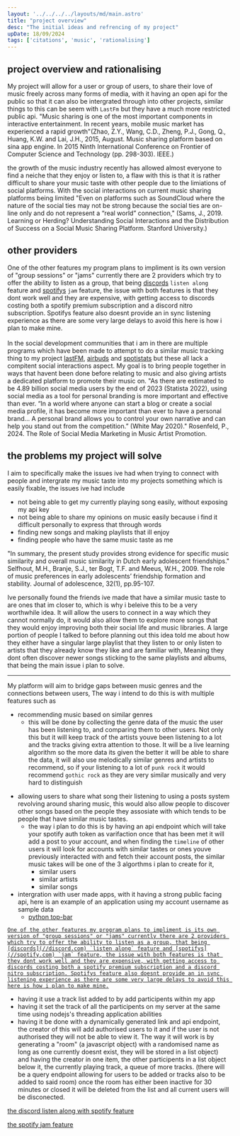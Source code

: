 ```yaml
---
layout: '../../../../layouts/md/main.astro'
title: "project overview"
desc: "The initial ideas and refrencing of my project"
upDate: 18/09/2024
tags: ['citations', 'music', 'rationalising']
---
```

## project overview and rationalising

My project will allow for a user or group of users, to share their love of music freely across many forms of media, with it having an open api for the public so that it can also be intergrated through into other projects, similar things to this can be seem with `LastFm` but they have a much more restricted public api.
<line break>
"Music sharing is one of the most important components in interactive entertainment. In recent years, mobile music market has experienced a rapid growth"(Zhao, Z.Y., Wang, C.D., Zheng, P.J., Gong, Q., Huang, K.W. and Lai, J.H., 2015, August. Music sharing platform based on sina app engine. In 2015 Ninth International Conference on Frontier of Computer Science and Technology (pp. 298-303). IEEE.)
<line break>

the growth of the music industry recently has allowed almost everyone to find a neiche that they enjoy or listen to, a flaw with this is that it is rather difficult to share your music taste with other people due to the limiations of social platforms. With the social interactions on current music sharing platforms being limited
<line break>
"Even on platforms such as SoundCloud where the nature of the social ties may not be strong because the social ties are on-line only and do not represent a “real world” connection," (Sams, J., 2019. Learning or Herding? Understanding Social Interactions and the Distribution of Success on a Social Music Sharing Platform. Stanford University.)

## other providers
One of the other features my program plans to impliment is its own version of "group sessions" or "jams" currently there are 2 providers which try to offer the ability to listen as a group, that being [discords](//discord.com) `listen along` feature and [spotifys](//spotify.com) `jam` feature, the issue with both features is that they dont work well and they are expensive, with getting access to discords costing both a spotify premium subscription and a discord nitro subscription. Spotifys feature also doesnt provide an in sync listening experience as there are some very large delays to avoid this here is how i plan to make mine.
<br><br> 
In the social development communities that i am in there are multiple programs which have been made to attempt to do a similar music tracking thing to my project [lastFM](//lastfm.com), [airbuds](//play.google.com/store "its on the app store, and it has no web ui") and [spotistats](//https://spotistats.app/) but these all lack a compitent social interactions aspect. My goal is to bring people together in ways that havent been done before relating to music and also giving artists a dedicated platform to promote their music on.
<line break>
"As there are estimated to be 4.89 billion social media users by the end of 2023 (Statista 2022), using social media as a tool for personal branding is more important and effective than ever. “In a world where anyone can start a blog or create a social media profile, it has become more important than ever to have a personal brand… A personal brand allows you to control your own narrative and can help you stand out from the competition.” (White May 2020)." Rosenfeld, P., 2024. The Role of Social Media Marketing in Music Artist Promotion.
<line break>

## the problems my project will solve
I aim to specifically make the issues ive had when trying to connect with people and intergrate my music taste into my projects something which is easily fixable, the issues ive had include
- not being able to get my currently playing song easily, without exposing my api key
- not being able to share my opinions on music easily because i find it difficult personally to express that through words
- finding new songs and making playlists that ill enjoy
- finding people who have the same music taste as me

<line break>
"In summary, the present study provides strong evidence for specific music similarity and overall music similarity in Dutch early adolescent friendships." Selfhout, M.H., Branje, S.J., ter Bogt, T.F. and Meeus, W.H., 2009. The role of music preferences in early adolescents’ friendship formation and stability. Journal of adolescence, 32(1), pp.95-107.
<line break>

Ive personally found the friends ive made that have a similar music taste to are ones that im closer to, which is why i beleive this to be a very worthwhile idea. It will allow the users to connect in a way which they cannot normally do, it would also allow them to explore more songs that they would enjoy improving both their social life and music libraries. A large portion of people I talked to before planning out this idea told me about how they either have a singular large playlist that they listen to or only listen to artists that they already know they like and are familiar with, Meaning they dont often discover newer songs sticking to the same playlists and albums, that being the main issue i plan to solve.

---

My platform will aim to bridge gaps between music genres and the connections between users, The way i intend to do this is with multiple features such as
* recommending music based on similar genres
    - this will be done by collecting the genre data of the music the user has been listening to, and comparing them to other users. Not only this but it will keep track of the artists youve been listening to a lot and the tracks giving extra attention to those. It will be a live learning algorithm so the more data its given the better it will be able to share the data, it will also use melodically similar genres and artists to recommend, so if your listening to a lot of `punk rock` it would recommend `gothic rock` as they are very similar musically and very hard to distinguish
- allowing users to share what song their listening to using a posts system revolving around sharing music, this would also allow people to discover other songs based on the people they assosiate with which tends to be people that have similar music tastes.
    - the way i plan to do this is by having an api endpoint which will take your spotify auth token as varifaction once that has been met it will add a post to your account, and when finding the `timeline` of other users it will look for accounts with similar tastes or ones youve previously interacted with and fetch their account posts, the similar music takes will be one of the 3 algorthms i plan to create for it,
        - similar users
        - similar artists
        - similar songs
- intergration with user made apps, with it having a strong public facing api, here is an example of an application using my account username as sample data
    - [python top-bar](./examples/python_intergration)


[
    ```
    One of the other features my program plans to impliment is its own version of "group sessions" or "jams" currently there are 2 providers which try to offer the ability to listen as a group, that being [discords](//discord.com) `listen along` feature and [spotifys](//spotify.com) `jam` feature, the issue with both features is that they dont work well and they are expensive, with getting access to discords costing both a spotify premium subscription and a discord nitro subscription. Spotifys feature also doesnt provide an in sync listening experience as there are some very large delays to avoid this here is how i plan to make mine.
    ```
](#other_providers)

- having it use a track list added to by add participents within my app
- having it set the track of all the participents on my server at the same time using nodejs's threading application abilities
- having it be done with a dynamically generated link and api endpoint, the creator of this will add authorised users to it and if the user is not authorised they will not be able to view it. The way it will work is by generating a "room" (a javascript object) with a randomised name as long as one currently doesnt exist, they will be stored in a list object) and having the creator in one item, the other participents in a list object below it, the currently playing track, a queue of more tracks. (there will be a query endpoint allowing for users to be added or tracks also to be added to said room) once the room has either been inactive for 30 minutes or closed it will be deleted from the list and all current users will be disconected.

[the discord listen along with spotify feature](https://support.discord.com/hc/en-us/articles/115003966072-Listening-Along-with-Spotify)

[the spotify jam feature](https://support.spotify.com/us/article/jam/)

